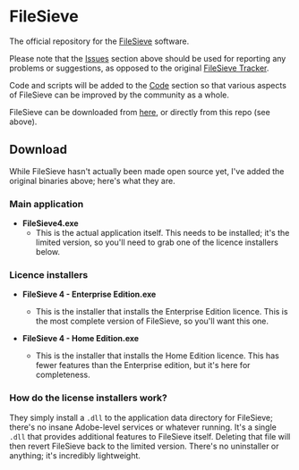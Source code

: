 # FileSieve
The official repository for the [FileSieve](https://filesieve.com) software.

Please note that the [Issues](https://github.com/BootBlock/FileSieve/issues) section above should be used for reporting any problems or suggestions, as opposed to the original [FileSieve Tracker](https://tracker.bootblock.co.uk/view_all_bug_page.php).

Code and scripts will be added to the [Code](https://github.com/BootBlock/FileSieve) section so that various aspects of FileSieve can be improved by the community as a whole.

FileSieve can be downloaded from [here](https://filesieve.com/download), or directly from this repo (see above).

## Download
While FileSieve hasn't actually been made open source yet, I've added the original binaries above; here's what they are.

### Main application
* **FileSieve4.exe**
  * This is the actual application itself. This needs to be installed; it's the limited version, so you'll need to grab one of the licence installers below.

### Licence installers
* **FileSieve 4 - Enterprise Edition.exe**
  * This is the installer that installs the Enterprise Edition licence. This is the most complete version of FileSieve, so you'll want this one.

* **FileSieve 4 - Home Edition.exe**
  * This is the installer that installs the Home Edition licence. This has fewer features than the Enterprise edition, but it's here for completeness.

### How do the license installers work?
They simply install a `.dll` to the application data directory for FileSieve; there's no insane Adobe-level services or whatever running. It's a single `.dll` that provides additional features to FileSieve itself. Deleting that file will then revert FileSieve back to the limited version. There's no uninstaller or anything; it's incredibly lightweight.
